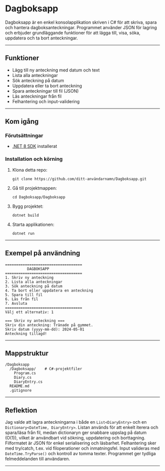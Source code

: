 # Dagboksapp

Dagboksapp är en enkel konsolapplikation skriven i C# för att skriva, spara och hantera dagboksanteckningar. Programmet använder JSON för lagring och erbjuder grundläggande funktioner för att lägga till, visa, söka, uppdatera och ta bort anteckningar.

---

## Funktioner

- Lägg till ny anteckning med datum och text
- Lista alla anteckningar
- Sök anteckning på datum
- Uppdatera eller ta bort anteckning
- Spara anteckningar till fil (JSON)
- Läs anteckningar från fil
- Felhantering och input-validering

---

## Kom igång

### Förutsättningar

- [.NET 8 SDK](https://dotnet.microsoft.com/download) installerat

### Installation och körning

1. Klona detta repo:
   ```
   git clone https://github.com/ditt-användarnamn/Dagboksapp.git
   ```
2. Gå till projektmappen:
   ```
   cd Dagboksapp/Dagboksapp
   ```
3. Bygg projektet:
   ```
   dotnet build
   ```
4. Starta applikationen:
   ```
   dotnet run
   ```

---

## Exempel på användning

```
===================================
          DAGBOKSAPP
===================================
1. Skriv ny anteckning
2. Lista alla anteckningar
3. Sök anteckning på datum
4. Ta bort eller uppdatera en anteckning
5. Spara till fil
6. Läs från fil
7. Avsluta
===================================
Välj ett alternativ: 1

=== Skriv ny anteckning ===
Skriv din anteckning: Tränade på gymmet.
Skriv datum (yyyy-mm-dd): 2024-05-01
Anteckning tillagd!
```

---

## Mappstruktur

```
/Dagboksapp
  /Dagboksapp/    # C#-projektfiler
    Program.cs
    Diary.cs
    DiaryEntry.cs
  README.md
  .gitignore
```

---

## Reflektion

Jag valde att lagra anteckningarna i både en `List<DiaryEntry>` och en `Dictionary<DateTime, DiaryEntry>`. Listan används för att enkelt iterera och spara/läsa från fil, medan dictionaryn ger snabbare uppslag på datum (O(1)), vilket är användbart vid sökning, uppdatering och borttagning. Filformatet är JSON för enkel serialisering och läsbarhet. Felhantering sker med try/catch, t.ex. vid filoperationer och inmatningsfel. Input valideras med `DateTime.TryParse()` och kontroll av tomma texter. Programmet ger tydliga felmeddelanden till användaren.

---
